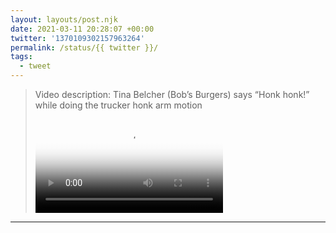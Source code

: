 ```yaml
---
layout: layouts/post.njk
date: 2021-03-11 20:28:07 +00:00
twitter: '1370109302157963264'
permalink: /status/{{ twitter }}/
tags: 
  - tweet
---
```


> <p class="sr-only">Video description: Tina Belcher (Bob’s Burgers) says “Honk honk!” while doing the trucker honk arm motion</p>
> 
> <video controls loop preload="metadata" poster="/img/EwOa_EJVkAE5HzM.jpg"><source src="/img/1370109302157963264-EwOa_EJVkAE5HzM.mp4">Your browser does not support the video tag.</video>

---
